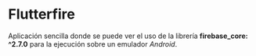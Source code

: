 # Flutterfire
Aplicación sencilla donde se puede ver el uso de la librería **firebase_core: ^2.7.0** para la ejecución sobre un emulador *Android*.